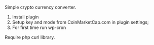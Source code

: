 Simple crypto currency converter. 

1. Install plugin
2. Setup key and mode from CoinMarketCap.com in  plugin settings;
3. For first time run wp-cron
 
Require php curl library.